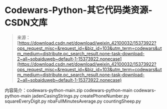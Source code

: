 <!--yml
category: codewars
date: 2022-08-13 11:47:09
-->

# Codewars-Python-其它代码类资源-CSDN文库

> 来源：[https://download.csdn.net/download/weixin_42100032/15373922?ops_request_misc=&request_id=&biz_id=103&utm_term=codewars&utm_medium=distribute.pc_search_result.none-task-download-2~all~sobaiduweb~default-1-15373922.nonecase](https://download.csdn.net/download/weixin_42100032/15373922?ops_request_misc=&request_id=&biz_id=103&utm_term=codewars&utm_medium=distribute.pc_search_result.none-task-download-2~all~sobaiduweb~default-1-15373922.nonecase)

内容简介：codewars-python-main.zip codewars-python-main codewars-python-main jadenCasingStrings.py createPhoneNumber.py squareEveryDigit.py nbaFullMinutesAverage.py countingSheep.py